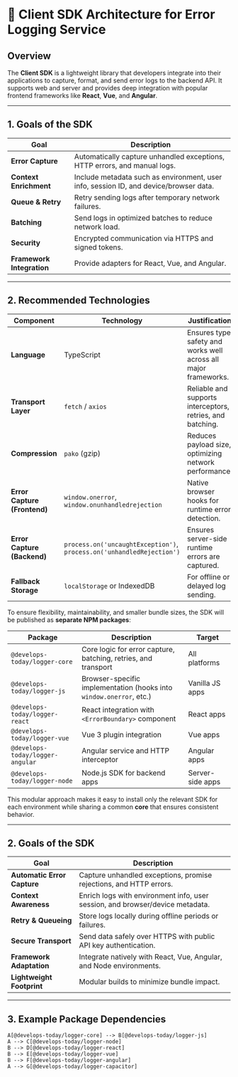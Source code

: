 # 🧩 Client SDK Architecture for Error Logging Service

## **Overview**

The **Client SDK** is a lightweight library that developers integrate into their applications to capture, format, and send error logs to the backend API. It supports web and server and provides deep integration with popular frontend frameworks like **React**, **Vue**, and **Angular**.

---

## **1. Goals of the SDK**

| Goal | Description |
|------|--------------|
| **Error Capture** | Automatically capture unhandled exceptions, HTTP errors, and manual logs. |
| **Context Enrichment** | Include metadata such as environment, user info, session ID, and device/browser data. |
| **Queue & Retry** | Retry sending logs after temporary network failures. |
| **Batching** | Send logs in optimized batches to reduce network load. |
| **Security** | Encrypted communication via HTTPS and signed tokens. |
| **Framework Integration** | Provide adapters for React, Vue, and Angular. |
---

## **2. Recommended Technologies**

| Component | Technology | Justification |
|------------|-------------|----------------|
| **Language** | TypeScript | Ensures type safety and works well across all major frameworks. |
| **Transport Layer** | `fetch` / `axios` | Reliable and supports interceptors, retries, and batching. |
| **Compression** | `pako` (gzip) | Reduces payload size, optimizing network performance. |
| **Error Capture (Frontend)** | `window.onerror`, `window.onunhandledrejection` | Native browser hooks for runtime error detection. |
| **Error Capture (Backend)** | `process.on('uncaughtException')`, `process.on('unhandledRejection')` | Ensures server-side runtime errors are captured. |
| **Fallback Storage** | `localStorage` or IndexedDB | For offline or delayed log sending. |

To ensure flexibility, maintainability, and smaller bundle sizes, the SDK will be published as **separate NPM packages**:

| Package | Description | Target |
|----------|--------------|--------|
| `@develops-today/logger-core` | Core logic for error capture, batching, retries, and transport | All platforms |
| `@develops-today/logger-js` | Browser-specific implementation (hooks into `window.onerror`, etc.) | Vanilla JS apps |
| `@develops-today/logger-react` | React integration with `<ErrorBoundary>` component | React apps |
| `@develops-today/logger-vue` | Vue 3 plugin integration | Vue apps |
| `@develops-today/logger-angular` | Angular service and HTTP interceptor | Angular apps |
| `@develops-today/logger-node` | Node.js SDK for backend apps | Server-side apps |

This modular approach makes it easy to install only the relevant SDK for each environment while sharing a common **core** that ensures consistent behavior.

---

## **2. Goals of the SDK**

| Goal | Description |
|------|--------------|
| **Automatic Error Capture** | Capture unhandled exceptions, promise rejections, and HTTP errors. |
| **Context Awareness** | Enrich logs with environment info, user session, and browser/device metadata. |
| **Retry & Queueing** | Store logs locally during offline periods or failures. |
| **Secure Transport** | Send data safely over HTTPS with public API key authentication. |
| **Framework Adaptation** | Integrate natively with React, Vue, Angular, and Node environments. |
| **Lightweight Footprint** | Modular builds to minimize bundle impact. |

---

## **3. Example Package Dependencies**

    A[@develops-today/logger-core] --> B[@develops-today/logger-js]
    A --> C[@develops-today/logger-node]
    B --> D[@develops-today/logger-react]
    B --> E[@develops-today/logger-vue]
    B --> F[@develops-today/logger-angular]
    A --> G[@develops-today/logger-capacitor]
